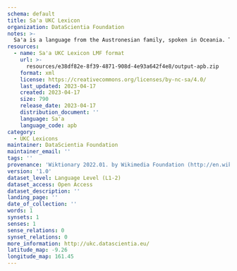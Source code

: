 ```yaml
---
schema: default
title: Sa'a UKC Lexicon
organization: DataScientia Foundation
notes: >-
  Sa'a is a language from the Austronesian family, spoken in Oceania. The UKC Lexicon of Sa'a is represented as a lexico-semantic network. It consists of words, word senses, synsets, as well as sense-level and synset-level relationships.
resources:
  - name: Sa'a UKC Lexicon LMF format
    url: >-
      resources/e38df82e-8f39-4871-908d-4e93a642f4e8/output-apb.zip
    format: xml
    license: https://creativecommons.org/licenses/by-nc-sa/4.0/
    last_updated: 2023-04-17
    created: 2023-04-17
    size: 790
    release_date: 2023-04-17
    distribution_document: ''
    language: Sa'a
    language_code: apb
category:
  - UKC Lexicons
maintainer: DataScientia Foundation
maintainer_email: ''
tags: ''
provenance: 'Wiktionary 2022.01. by Wikimedia Foundation (http://en.wiktionary.org); Princeton WordNet 2.1 by Princeton University (https://wordnet.princeton.edu)'
version: '1.0'
dataset_level: Language Level (L1-2)
dataset_access: Open Access
dataset_description: ''
landing_page: ''
date_of_collection: ''
words: 1
synsets: 1
senses: 1
sense_relations: 0
synset_relations: 0
more_information: http://ukc.datascientia.eu/
latitude_map: -9.26
longitude_map: 161.45
---
```

